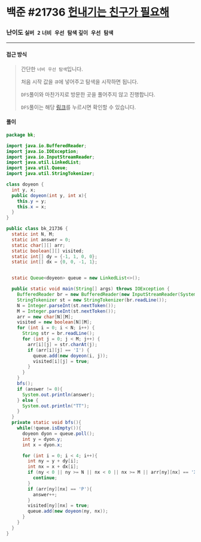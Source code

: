# 백준 #21736 [헌내기는 친구가 필요해](https://www.acmicpc.net/problem/21736)

### 난이도 `실버 2`  `너비 우선 탐색` `깊이 우선 탐색` 

---

#### 접근 방식

> 간단한 `너비 우선 탐색`입니다.
>
> 처음 시작 값을 `큐`에 넣어주고 탐색을 시작하면 됩니다.
>
> `DFS`풀이와 마찬가지로 방문한 곳을 풀어주지 않고 진행합니다.
>
> `DFS`풀이는 해당 [링크](https://github.com/Sungbae95/Everyday-Java-Algorithm/blob/main/DFS(%EA%B9%8A%EC%9D%B4%20%EC%9A%B0%EC%84%A0%20%ED%83%90%EC%83%89)/%EB%B0%B1%EC%A4%80%20%2321736%20%ED%97%8C%EB%82%B4%EA%B8%B0%EB%8A%94%20%EC%B9%9C%EA%B5%AC%EA%B0%80%20%ED%95%84%EC%9A%94%ED%95%B4.md)를 누르시면 확인할 수 있습니다.

#### 풀이

```java
package bk;

import java.io.BufferedReader;
import java.io.IOException;
import java.io.InputStreamReader;
import java.util.LinkedList;
import java.util.Queue;
import java.util.StringTokenizer;

class doyeon {
  int y, x;
  public doyeon(int y, int x){
    this.y = y;
    this.x = x;
  }
}

public class bk_21736 {
  static int N, M;
  static int answer = 0;
  static char[][] arr;
  static boolean[][] visited;
  static int[] dy = {-1, 1, 0, 0};
  static int[] dx = {0, 0, -1, 1};


  static Queue<doyeon> queue = new LinkedList<>();

  public static void main(String[] args) throws IOException {
    BufferedReader br = new BufferedReader(new InputStreamReader(System.in));
    StringTokenizer st = new StringTokenizer(br.readLine());
    N = Integer.parseInt(st.nextToken());
    M = Integer.parseInt(st.nextToken());
    arr = new char[N][M];
    visited = new boolean[N][M];
    for (int i = 0; i < N; i++) {
      String str = br.readLine();
      for (int j = 0; j < M; j++) {
        arr[i][j] = str.charAt(j);
        if (arr[i][j] == 'I') {
          queue.add(new doyeon(i, j));
          visited[i][j] = true;
        }
      }
    }
    bfs();
    if (answer != 0){
      System.out.println(answer);
    } else {
      System.out.println("TT");
    }
  }
  private static void bfs(){
    while(!queue.isEmpty()){
      doyeon dyon = queue.poll();
      int y = dyon.y;
      int x = dyon.x;

      for (int i = 0; i < 4; i++){
        int ny = y + dy[i];
        int nx = x + dx[i];
        if (ny < 0 || ny >= N || nx < 0 || nx >= M || arr[ny][nx] == 'X' || visited[ny][nx]){
          continue;
        }
        if (arr[ny][nx] == 'P'){
          answer++;
        }
        visited[ny][nx] = true;
        queue.add(new doyeon(ny, nx));
      }
    }
  }
}
```

